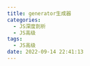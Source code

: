 ```yaml
---
title: generator生成器
categories:
  - JS深度剖析
  - JS高级
tags:
  - JS高级
date: 2022-09-14 22:41:13
---
```

